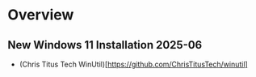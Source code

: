 # Overview

## New Windows 11 Installation 2025-06
- (Chris Titus Tech WinUtil)[https://github.com/ChrisTitusTech/winutil]
